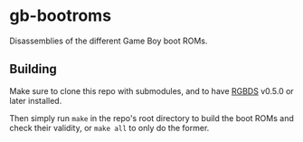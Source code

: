 # gb-bootroms

Disassemblies of the different Game Boy boot ROMs.

## Building

Make sure to clone this repo with submodules, and to have [RGBDS](https://rgbds.gbdev.io) v0.5.0 or later installed.

Then simply run `make` in the repo's root directory to build the boot ROMs and check their validity, or `make all` to only do the former.
